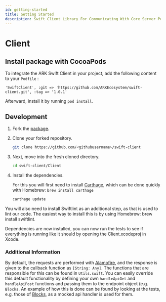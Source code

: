 ```yaml
---
id: getting-started
title: Getting Started
description: Swift Client Library For Communicating With Core Server Public REST API
---
```


# Client

## Install package with CocoaPods

To integrate the ARK Swift Client in your project, add the following content to your `Podfile` :

```text
'SwiftClient', :git => 'https://github.com/ARKEcosystem/swift-client.git', :tag => '1.0.1'
```

Afterward, install it by running `pod install`.

## Development

1. Fork the [package](https://github.com/ARKEcosystem/swift-client).
2. Clone your forked repository.

   ```bash
   git clone https://github.com/<githubusername>/swift-client
   ```

3. Next, move into the fresh cloned directory.

   ```bash
   cd swift-client/Client
   ```

4. Install the dependencies.

   For this you will first need to install [Carthage](https://github.com/Carthage/Carthage), which can be done quickly with Homebrew: `brew install carthage`

   ```bash
   carthage update
   ```

You will also need to install Swiftlint as an additional step, as that is used to lint our code. The easiest way to install this is by using Homebrew: brew install swiftlint.

Dependencies are now installed, you can now run the tests to see if everything is running like it should by opening the Client.xcodeproj in Xcode.

### Additional Information

By default, the requests are performed with [Alamofire](https://github.com/Alamofire/Alamofire), and the response is given to the callback function as `[String: Any]`. The functions that are responsible for this can be found in `Utils.swift`. You can easily override this default functionality by defining your own `handleApiGet` and `handleApiPost` functions and passing them to the endpoint object \(e.g. `Blocks`. An example of how this is done can be found by looking at the tests, e.g. those of [Blocks](https://github.com/ARKEcosystem/swift-client/blob/master/Client/ClientTests/Api/Endpoints/BlocksTest.swift), as a mocked api handler is used for them.

